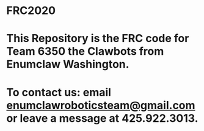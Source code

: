 # FRC2020

# This Repository is the FRC code for Team 6350 the Clawbots from Enumclaw Washington. 
# To contact us: email enumclawroboticsteam@gmail.com or leave a message at 425.922.3013.   
